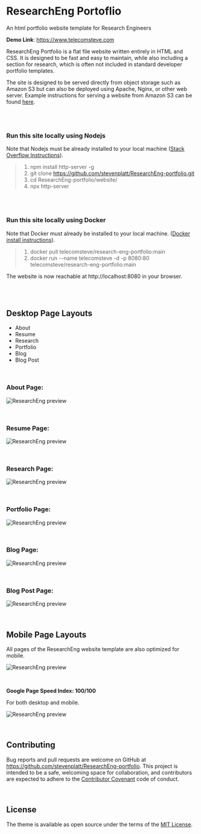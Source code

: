 # ResearchEng Portoflio
An html portfolio website template for Research Engineers 

**Demo Link**: https://www.telecomsteve.com

ResearchEng Portfolio is a flat file website written entirely in HTML and CSS. It is designed to be fast and easy to maintain, while also including a section for research, which is often not included in standard developer portfolio templates.

The site is designed to be served directly from object storage such as Amazon S3 but can also be deployed using Apache, Nginx, or other web server. Example instructions for serving a website from Amazon S3 can be found [here](https://medium.com/@kyle.galbraith/how-to-host-a-website-on-s3-without-getting-lost-in-the-sea-e2b82aa6cd38).

<br /><br />

### Run this site locally using Nodejs
Note that Nodejs must be already installed to your local machine ([Stack Overflow Instructions](https://stackoverflow.com/questions/6084360/using-node-js-as-a-simple-web-server)).

>1. npm install http-server -g
>1. git clone https://github.com/stevenplatt/ResearchEng-portfolio.git
>1. cd ResearchEng-portfolio/website/
>1. npx http-server

<br /><br />

### Run this site locally using Docker

Note that Docker must already be installed to your local machine. ([Docker install instructions](https://docs.docker.com/get-docker/)).

>1. docker pull telecomsteve/research-eng-portfolio:main
>1. docker run --name telecomsteve -d -p 8080:80 telecomsteve/research-eng-portfolio:main

The website is now reachable at http://localhost:8080 in your browser.

<br /><br />

## Desktop Page Layouts

- About
- Resume
- Research
- Portfolio
- Blog
- Blog Post

<br />
 
### About Page:

![ResearchEng preview](website/img/screenshots/about_page.png)

<br />

### Resume Page: 

![ResearchEng preview](website/img/screenshots/resume_page.png)

<br />

### Research Page:

![ResearchEng preview](website/img/screenshots/research_page.png)

<br />

### Portfolio Page:

![ResearchEng preview](website/img/screenshots/portfolio_page.png)

<br />

### Blog Page:

![ResearchEng preview](website/img/screenshots/blog_page.png)

<br />

### Blog Post Page:

![ResearchEng preview](website/img/screenshots/blog_post_page.png)

<br />

## Mobile Page Layouts

All pages of the ResearchEng website template are also optimized for mobile. 

![ResearchEng preview](website/img/screenshots/mobile_layout.png)

<br />

**Google Page Speed Index: 100/100** 

For both desktop and mobile.

![ResearchEng preview](website/img/screenshots/page_speed.png)

<br />

## Contributing

Bug reports and pull requests are welcome on GitHub at https://github.com/stevenplatt/ResearchEng-portfolio. This project is intended to be a safe, welcoming space for collaboration, and contributors are expected to adhere to the [Contributor Covenant](http://contributor-covenant.org) code of conduct.

<br />

## License

The theme is available as open source under the terms of the [MIT License](https://opensource.org/licenses/MIT).

